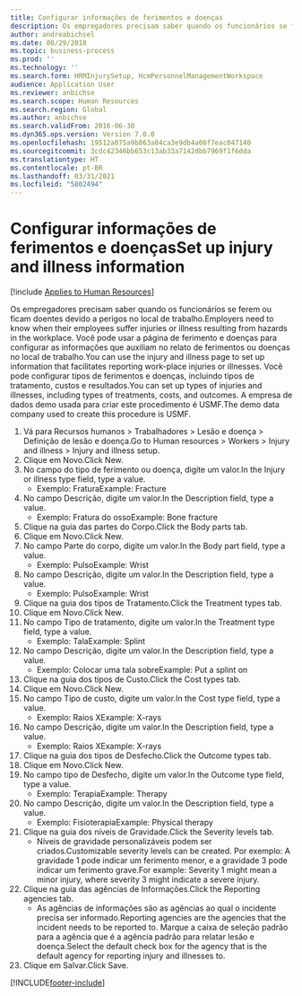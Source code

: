 ```yaml
---
title: Configurar informações de ferimentos e doenças
description: Os empregadores precisam saber quando os funcionários se ferem ou ficam doentes devido a perigos no local de trabalho.
author: andreabichsel
ms.date: 08/29/2018
ms.topic: business-process
ms.prod: ''
ms.technology: ''
ms.search.form: HRMInjurySetup, HcmPersonnelManagementWorkspace
audience: Application User
ms.reviewer: anbichse
ms.search.scope: Human Resources
ms.search.region: Global
ms.author: anbichse
ms.search.validFrom: 2016-06-30
ms.dyn365.ops.version: Version 7.0.0
ms.openlocfilehash: 19512a075a9b863a84ca3e9db4a06f7eac047140
ms.sourcegitcommit: 3cdc42346bb653c13ab33a7142dbb7969f1f6dda
ms.translationtype: HT
ms.contentlocale: pt-BR
ms.lasthandoff: 03/31/2021
ms.locfileid: "5802494"
---
```

# <a name="set-up-injury-and-illness-information"></a><span data-ttu-id="ec08c-103">Configurar informações de ferimentos e doenças</span><span class="sxs-lookup"><span data-stu-id="ec08c-103">Set up injury and illness information</span></span>

[!include [Applies to Human Resources](../includes/applies-to-hr.md)]



<span data-ttu-id="ec08c-104">Os empregadores precisam saber quando os funcionários se ferem ou ficam doentes devido a perigos no local de trabalho.</span><span class="sxs-lookup"><span data-stu-id="ec08c-104">Employers need to know when their employees suffer injuries or illness resulting from hazards in the workplace.</span></span> <span data-ttu-id="ec08c-105">Você pode usar a página de ferimento e doenças para configurar as informações que auxiliam no relato de ferimentos ou doenças no local de trabalho.</span><span class="sxs-lookup"><span data-stu-id="ec08c-105">You can use the injury and illness page to set up information that facilitates reporting work-place injuries or illnesses.</span></span> <span data-ttu-id="ec08c-106">Você pode configurar tipos de ferimentos e doenças, incluindo tipos de tratamento, custos e resultados.</span><span class="sxs-lookup"><span data-stu-id="ec08c-106">You can set up types of injuries and illnesses, including types of treatments, costs, and outcomes.</span></span> <span data-ttu-id="ec08c-107">A empresa de dados demo usada para criar este procedimento é USMF.</span><span class="sxs-lookup"><span data-stu-id="ec08c-107">The demo data company used to create this procedure is USMF.</span></span>

1. <span data-ttu-id="ec08c-108">Vá para Recursos humanos > Trabalhadores > Lesão e doença > Definição de lesão e doença.</span><span class="sxs-lookup"><span data-stu-id="ec08c-108">Go to Human resources > Workers > Injury and illness > Injury and illness setup.</span></span>
2. <span data-ttu-id="ec08c-109">Clique em Novo.</span><span class="sxs-lookup"><span data-stu-id="ec08c-109">Click New.</span></span>
3. <span data-ttu-id="ec08c-110">No campo do tipo de ferimento ou doença, digite um valor.</span><span class="sxs-lookup"><span data-stu-id="ec08c-110">In the Injury or illness type field, type a value.</span></span>
    * <span data-ttu-id="ec08c-111">Exemplo: Fratura</span><span class="sxs-lookup"><span data-stu-id="ec08c-111">Example: Fracture</span></span>  
4. <span data-ttu-id="ec08c-112">No campo Descrição, digite um valor.</span><span class="sxs-lookup"><span data-stu-id="ec08c-112">In the Description field, type a value.</span></span>
    * <span data-ttu-id="ec08c-113">Exemplo: Fratura do osso</span><span class="sxs-lookup"><span data-stu-id="ec08c-113">Example: Bone fracture</span></span>  
5. <span data-ttu-id="ec08c-114">Clique na guia das partes do Corpo.</span><span class="sxs-lookup"><span data-stu-id="ec08c-114">Click the Body parts tab.</span></span>
6. <span data-ttu-id="ec08c-115">Clique em Novo.</span><span class="sxs-lookup"><span data-stu-id="ec08c-115">Click New.</span></span>
7. <span data-ttu-id="ec08c-116">No campo Parte do corpo, digite um valor.</span><span class="sxs-lookup"><span data-stu-id="ec08c-116">In the Body part field, type a value.</span></span>
    * <span data-ttu-id="ec08c-117">Exemplo: Pulso</span><span class="sxs-lookup"><span data-stu-id="ec08c-117">Example: Wrist</span></span>  
8. <span data-ttu-id="ec08c-118">No campo Descrição, digite um valor.</span><span class="sxs-lookup"><span data-stu-id="ec08c-118">In the Description field, type a value.</span></span>
    * <span data-ttu-id="ec08c-119">Exemplo: Pulso</span><span class="sxs-lookup"><span data-stu-id="ec08c-119">Example: Wrist</span></span>  
9. <span data-ttu-id="ec08c-120">Clique na guia dos tipos de Tratamento.</span><span class="sxs-lookup"><span data-stu-id="ec08c-120">Click the Treatment types tab.</span></span>
10. <span data-ttu-id="ec08c-121">Clique em Novo.</span><span class="sxs-lookup"><span data-stu-id="ec08c-121">Click New.</span></span>
11. <span data-ttu-id="ec08c-122">No campo Tipo de tratamento, digite um valor.</span><span class="sxs-lookup"><span data-stu-id="ec08c-122">In the Treatment type field, type a value.</span></span>
    * <span data-ttu-id="ec08c-123">Exemplo: Tala</span><span class="sxs-lookup"><span data-stu-id="ec08c-123">Example: Splint</span></span>  
12. <span data-ttu-id="ec08c-124">No campo Descrição, digite um valor.</span><span class="sxs-lookup"><span data-stu-id="ec08c-124">In the Description field, type a value.</span></span>
    * <span data-ttu-id="ec08c-125">Exemplo: Colocar uma tala sobre</span><span class="sxs-lookup"><span data-stu-id="ec08c-125">Example: Put a splint on</span></span>  
13. <span data-ttu-id="ec08c-126">Clique na guia dos tipos de Custo.</span><span class="sxs-lookup"><span data-stu-id="ec08c-126">Click the Cost types tab.</span></span>
14. <span data-ttu-id="ec08c-127">Clique em Novo.</span><span class="sxs-lookup"><span data-stu-id="ec08c-127">Click New.</span></span>
15. <span data-ttu-id="ec08c-128">No campo Tipo de custo, digite um valor.</span><span class="sxs-lookup"><span data-stu-id="ec08c-128">In the Cost type field, type a value.</span></span>
    * <span data-ttu-id="ec08c-129">Exemplo: Raios X</span><span class="sxs-lookup"><span data-stu-id="ec08c-129">Example: X-rays</span></span>  
16. <span data-ttu-id="ec08c-130">No campo Descrição, digite um valor.</span><span class="sxs-lookup"><span data-stu-id="ec08c-130">In the Description field, type a value.</span></span>
    * <span data-ttu-id="ec08c-131">Exemplo: Raios X</span><span class="sxs-lookup"><span data-stu-id="ec08c-131">Example: X-rays</span></span>  
17. <span data-ttu-id="ec08c-132">Clique na guia dos tipos de Desfecho.</span><span class="sxs-lookup"><span data-stu-id="ec08c-132">Click the Outcome types tab.</span></span>
18. <span data-ttu-id="ec08c-133">Clique em Novo.</span><span class="sxs-lookup"><span data-stu-id="ec08c-133">Click New.</span></span>
19. <span data-ttu-id="ec08c-134">No campo tipo de Desfecho, digite um valor.</span><span class="sxs-lookup"><span data-stu-id="ec08c-134">In the Outcome type field, type a value.</span></span>
    * <span data-ttu-id="ec08c-135">Exemplo: Terapia</span><span class="sxs-lookup"><span data-stu-id="ec08c-135">Example: Therapy</span></span>  
20. <span data-ttu-id="ec08c-136">No campo Descrição, digite um valor.</span><span class="sxs-lookup"><span data-stu-id="ec08c-136">In the Description field, type a value.</span></span>
    * <span data-ttu-id="ec08c-137">Exemplo: Fisioterapia</span><span class="sxs-lookup"><span data-stu-id="ec08c-137">Example: Physical therapy</span></span>  
21. <span data-ttu-id="ec08c-138">Clique na guia dos níveis de Gravidade.</span><span class="sxs-lookup"><span data-stu-id="ec08c-138">Click the Severity levels tab.</span></span>
    * <span data-ttu-id="ec08c-139">Níveis de gravidade personalizáveis podem ser criados.</span><span class="sxs-lookup"><span data-stu-id="ec08c-139">Customizable severity levels can be created.</span></span> <span data-ttu-id="ec08c-140">Por exemplo: A gravidade 1 pode indicar um ferimento menor, e a gravidade 3 pode indicar um ferimento grave.</span><span class="sxs-lookup"><span data-stu-id="ec08c-140">For example: Severity 1 might mean a minor injury, where severity 3 might indicate a severe injury.</span></span>  
22. <span data-ttu-id="ec08c-141">Clique na guia das agências de Informações.</span><span class="sxs-lookup"><span data-stu-id="ec08c-141">Click the Reporting agencies tab.</span></span>
    * <span data-ttu-id="ec08c-142">As agências de informações são as agências ao qual o incidente precisa ser informado.</span><span class="sxs-lookup"><span data-stu-id="ec08c-142">Reporting agencies are the agencies that the incident needs to be reported to.</span></span> <span data-ttu-id="ec08c-143">Marque a caixa de seleção padrão para a agência que é a agência padrão para relatar lesão e doença.</span><span class="sxs-lookup"><span data-stu-id="ec08c-143">Select the default check box for the agency that is the default agency for reporting injury and illnesses to.</span></span>  
23. <span data-ttu-id="ec08c-144">Clique em Salvar.</span><span class="sxs-lookup"><span data-stu-id="ec08c-144">Click Save.</span></span>



[!INCLUDE[footer-include](../includes/footer-banner.md)]
